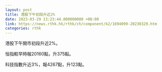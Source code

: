 ```yaml
---
layout: post
title: 港股下午初段升近2%
date: 2023-03-29 13:23:44.000000000 +08:00
link: https://news.rthk.hk/rthk/ch/component/k2/1694099-20230329.htm
categories: rthk
---
```


港股下午開市初段升近2%。

恒指較早時報20160點，升375點。

科技指數升近3%，報4267點，升123點。
